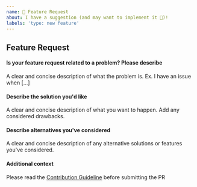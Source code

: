 ```yaml
---
name: 🚀 Feature Request
about: I have a suggestion (and may want to implement it 🙂)!
labels: 'type: new feature'
---
```


## Feature Request

<!-- First of all: Have you checked the docs https://shenyu.apache.org/projects/shenyu/, GitHub issues whether someone else has already reported your issue? Maybe the feature already exists?-->

#### Is your feature request related to a problem? Please describe

A clear and concise description of what the problem is. Ex. I have an issue when [...]

#### Describe the solution you'd like

A clear and concise description of what you want to happen. Add any considered drawbacks.

#### Describe alternatives you've considered

A clear and concise description of any alternative solutions or features you've considered.

#### Additional context

Please read the [Contribution Guideline](https://shenyu.apache.org/projects/shenyu/contributor/) before submitting the PR

